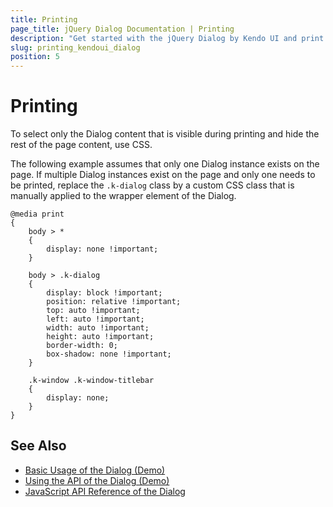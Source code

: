 ```yaml
---
title: Printing
page_title: jQuery Dialog Documentation | Printing
description: "Get started with the jQuery Dialog by Kendo UI and print only the visible part of the widget."
slug: printing_kendoui_dialog
position: 5
---
```


# Printing

To select only the Dialog content that is visible during printing and hide the rest of the page content, use CSS.

The following example assumes that only one Dialog instance exists on the page. If multiple Dialog instances exist on the page and only one needs to be printed, replace the `.k-dialog` class by a custom CSS class that is manually applied to the wrapper element of the Dialog.

    @media print
    {
        body > *
        {
            display: none !important;
        }

        body > .k-dialog
        {
            display: block !important;
            position: relative !important;
            top: auto !important;
            left: auto !important;
            width: auto !important;
            height: auto !important;
            border-width: 0;
            box-shadow: none !important;
        }

        .k-window .k-window-titlebar
        {
            display: none;
        }
    }

## See Also

* [Basic Usage of the Dialog (Demo)](https://demos.telerik.com/kendo-ui/dialog/index)
* [Using the API of the Dialog (Demo)](https://demos.telerik.com/kendo-ui/dialog/api)
* [JavaScript API Reference of the Dialog](/api/javascript/ui/dialog)
